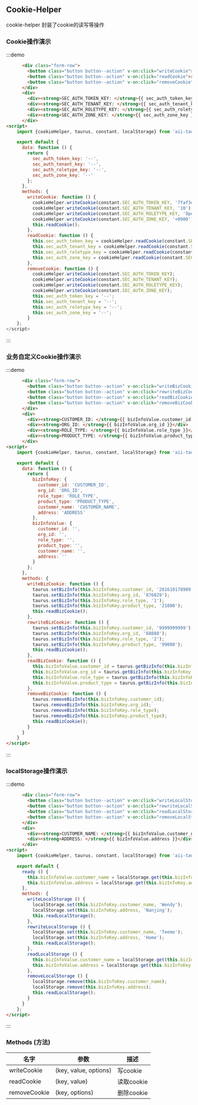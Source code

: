 <script>
  import {cookieHelper, taurus, constant, localStorage} from 'aii-taurus';

  export default {
    ready () {
      this.bizInfoValue.customer_name = localStorage.get(this.bizInfoKey.customer_name);
      this.bizInfoValue.address = localStorage.get(this.bizInfoKey.address);
    },
    data: function () {
      return {
        sec_auth_token_key: '--',
        sec_auth_tenant_key: '--',
        sec_auth_roletype_key: '--',
        sec_auth_zone_key: '--',
        bizInfoKey: {
          customer_id: 'CUSTOMER_ID',
          org_id: 'ORG_ID',
          role_type: 'ROLE_TYPE',
          product_type: 'PRODUCT_TYPE',
          customer_name: 'CUSTOMER_NAME',
          address: 'ADDRESS'
        },
        bizInfoValue: {
          customer_id: '',
          org_id: '',
          role_type: '',
          product_type: '',
          customer_name: '',
          address: ''
        }
      };
    },
    methods: {
            writeCookie: function () {
              debugger;
              cookieHelper.writeCookie(constant.SEC_AUTH_TOKEN_KEY, '7faf3df3d00c809b4e67b13f2778850e3f8d2fa241e143401d09c691fb6b5d5c');
              cookieHelper.writeCookie(constant.SEC_AUTH_TENANT_KEY, '10');
              cookieHelper.writeCookie(constant.SEC_AUTH_ROLETYPE_KEY, 'Operator');
              cookieHelper.writeCookie(constant.SEC_AUTH_ZONE_KEY, '+0900');
              this.readCookie();
            },
            readCookie: function () {
              this.sec_auth_token_key = cookieHelper.readCookie(constant.SEC_AUTH_TOKEN_KEY);
              this.sec_auth_tenant_key = cookieHelper.readCookie(constant.SEC_AUTH_TENANT_KEY);
              this.sec_auth_roletype_key = cookieHelper.readCookie(constant.SEC_AUTH_ROLETYPE_KEY);
              this.sec_auth_zone_key = cookieHelper.readCookie(constant.SEC_AUTH_ZONE_KEY);
            },
            removeCookie: function () {
              cookieHelper.writeCookie(constant.SEC_AUTH_TOKEN_KEY);
              cookieHelper.writeCookie(constant.SEC_AUTH_TENANT_KEY);
              cookieHelper.writeCookie(constant.SEC_AUTH_ROLETYPE_KEY);
              cookieHelper.writeCookie(constant.SEC_AUTH_ZONE_KEY);
              this.sec_auth_token_key = '--';
              this.sec_auth_tenant_key = '--';
              this.sec_auth_roletype_key = '--';
              this.sec_auth_zone_key = '--';
            },
            writeBizCookie: function () {
              taurus.setBizInfo(this.bizInfoKey.customer_id, '201610178909');
              taurus.setBizInfo(this.bizInfoKey.org_id, '876829');
              taurus.setBizInfo(this.bizInfoKey.role_type, '1');
              taurus.setBizInfo(this.bizInfoKey.product_type, '21000');
              this.readBizCookie();
            },
            rewriteBizCookie: function () {
              taurus.setBizInfo(this.bizInfoKey.customer_id, '9999999999');
              taurus.setBizInfo(this.bizInfoKey.org_id, '88888');
              taurus.setBizInfo(this.bizInfoKey.role_type, '2');
              taurus.setBizInfo(this.bizInfoKey.product_type, '99000');
              this.readBizCookie();
            },
            readBizCookie: function () {
              this.bizInfoValue.customer_id = taurus.getBizInfo(this.bizInfoKey.customer_id);
              this.bizInfoValue.org_id = taurus.getBizInfo(this.bizInfoKey.org_id);
              this.bizInfoValue.role_type = taurus.getBizInfo(this.bizInfoKey.role_type);
              this.bizInfoValue.product_type = taurus.getBizInfo(this.bizInfoKey.product_type);
            },
            removeBizCookie: function () {
              taurus.removeBizInfo(this.bizInfoKey.customer_id);
              taurus.removeBizInfo(this.bizInfoKey.org_id);
              taurus.removeBizInfo(this.bizInfoKey.role_type);
              taurus.removeBizInfo(this.bizInfoKey.product_type);
              this.readBizCookie();
            },
            writeLocalStorage () {
              localStorage.set(this.bizInfoKey.customer_name, 'Wendy');
              localStorage.set(this.bizInfoKey.address, 'Nanjing');
              this.readLocalStorage();
            },
            rewriteLocalStorage () {
              localStorage.set(this.bizInfoKey.customer_name, 'Teemo');
              localStorage.set(this.bizInfoKey.address, 'Home');
              this.readLocalStorage();
            },
            readLocalStorage () {
              this.bizInfoValue.customer_name = localStorage.get(this.bizInfoKey.customer_name);
              this.bizInfoValue.address = localStorage.get(this.bizInfoKey.address);
            },
            removeLocalStorage () {
              localStorage.remove(this.bizInfoKey.customer_name);
              localStorage.remove(this.bizInfoKey.address);
              this.readLocalStorage();
            }
          }
  };
</script>

## Cookie-Helper

cookie-helper 封装了cookie的读写等操作

### Cookie操作演示

:::demo

```html
      <div class="form-row">
        <button class="button button--action" v-on:click="writeCookie">write cookie</button>
        <button class="button button--action" v-on:click="readCookie">read cookie</button>
        <button class="button button--action" v-on:click="removeCookie">remove cookie</button>
      </div>
      <div>
        <div><strong>SEC_AUTH_TOKEN_KEY: </strong>{{ sec_auth_token_key }}</div>
        <div><strong>SEC_AUTH_TENANT_KEY: </strong>{{ sec_auth_tenant_key }}</div>
        <div><strong>SEC_AUTH_ROLETYPE_KEY: </strong>{{ sec_auth_roletype_key }}</div>
        <div><strong>SEC_AUTH_ZONE_KEY: </strong>{{ sec_auth_zone_key }}</div>
      </div>
<script>
    import {cookieHelper, taurus, constant, localStorage} from 'aii-taurus';

    export default {
      data: function () {
        return {
          sec_auth_token_key: '--',
          sec_auth_tenant_key: '--',
          sec_auth_roletype_key: '--',
          sec_auth_zone_key: '--'
        };
      },
      methods: {
        writeCookie: function () {
          cookieHelper.writeCookie(constant.SEC_AUTH_TOKEN_KEY, '7faf3df3d00c809b4e67b13f2778850e3f8d2fa241e143401d09c691fb6b5d5c');
          cookieHelper.writeCookie(constant.SEC_AUTH_TENANT_KEY, '10');
          cookieHelper.writeCookie(constant.SEC_AUTH_ROLETYPE_KEY, 'Operator');
          cookieHelper.writeCookie(constant.SEC_AUTH_ZONE_KEY, '+0900');
          this.readCookie();
        },
        readCookie: function () {
          this.sec_auth_token_key = cookieHelper.readCookie(constant.SEC_AUTH_TOKEN_KEY);
          this.sec_auth_tenant_key = cookieHelper.readCookie(constant.SEC_AUTH_TENANT_KEY);
          this.sec_auth_roletype_key = cookieHelper.readCookie(constant.SEC_AUTH_ROLETYPE_KEY);
          this.sec_auth_zone_key = cookieHelper.readCookie(constant.SEC_AUTH_ZONE_KEY);
        },
        removeCookie: function () {
          cookieHelper.writeCookie(constant.SEC_AUTH_TOKEN_KEY);
          cookieHelper.writeCookie(constant.SEC_AUTH_TENANT_KEY);
          cookieHelper.writeCookie(constant.SEC_AUTH_ROLETYPE_KEY);
          cookieHelper.writeCookie(constant.SEC_AUTH_ZONE_KEY);
          this.sec_auth_token_key = '--';
          this.sec_auth_tenant_key = '--';
          this.sec_auth_roletype_key = '--';
          this.sec_auth_zone_key = '--';
        }
    };
</script>
```
:::

### 业务自定义Cookie操作演示

:::demo

```html
      <div class="form-row">
        <button class="button button--action" v-on:click="writeBizCookie">write cookie</button>
        <button class="button button--action" v-on:click="rewriteBizCookie">rewrite cookie</button>
        <button class="button button--action" v-on:click="readBizCookie">read cookie</button>
        <button class="button button--action" v-on:click="removeBizCookie">remove cookie</button>
      </div>
      <div>
        <div><strong>CUSTOMER_ID: </strong>{{ bizInfoValue.customer_id }}</div>
        <div><strong>ORG_ID: </strong>{{ bizInfoValue.org_id }}</div>
        <div><strong>ROLE_TYPE: </strong>{{ bizInfoValue.role_type }}</div>
        <div><strong>PRODUCT_TYPE: </strong>{{ bizInfoValue.product_type }}</div>
      </div>
<script>
    import {cookieHelper, taurus, constant, localStorage} from 'aii-taurus';

    export default {
      data: function () {
        return {
          bizInfoKey: {
            customer_id: 'CUSTOMER_ID',
            org_id: 'ORG_ID',
            role_type: 'ROLE_TYPE',
            product_type: 'PRODUCT_TYPE',
            customer_name: 'CUSTOMER_NAME',
            address: 'ADDRESS'
          },
          bizInfoValue: {
            customer_id: '',
            org_id: '',
            role_type: '',
            product_type: '',
            customer_name: '',
            address: ''
          }
        };
      },
      methods: {
        writeBizCookie: function () {
          taurus.setBizInfo(this.bizInfoKey.customer_id, '201610178909');
          taurus.setBizInfo(this.bizInfoKey.org_id, '876829');
          taurus.setBizInfo(this.bizInfoKey.role_type, '1');
          taurus.setBizInfo(this.bizInfoKey.product_type, '21000');
          this.readBizCookie();
        },
        rewriteBizCookie: function () {
          taurus.setBizInfo(this.bizInfoKey.customer_id, '9999999999');
          taurus.setBizInfo(this.bizInfoKey.org_id, '88888');
          taurus.setBizInfo(this.bizInfoKey.role_type, '2');
          taurus.setBizInfo(this.bizInfoKey.product_type, '99000');
          this.readBizCookie();
        },
        readBizCookie: function () {
          this.bizInfoValue.customer_id = taurus.getBizInfo(this.bizInfoKey.customer_id);
          this.bizInfoValue.org_id = taurus.getBizInfo(this.bizInfoKey.org_id);
          this.bizInfoValue.role_type = taurus.getBizInfo(this.bizInfoKey.role_type);
          this.bizInfoValue.product_type = taurus.getBizInfo(this.bizInfoKey.product_type);
        },
        removeBizCookie: function () {
          taurus.removeBizInfo(this.bizInfoKey.customer_id);
          taurus.removeBizInfo(this.bizInfoKey.org_id);
          taurus.removeBizInfo(this.bizInfoKey.role_type);
          taurus.removeBizInfo(this.bizInfoKey.product_type);
          this.readBizCookie();
        }
      }
    }
</script>
```
:::

### localStorage操作演示

:::demo

```html
      <div class="form-row">
        <button class="button button--action" v-on:click="writeLocalStorage">write localStorage</button>
        <button class="button button--action" v-on:click="rewriteLocalStorage">rewrite localStorage</button>
        <button class="button button--action" v-on:click="readLocalStorage">read localStorage</button>
        <button class="button button--action" v-on:click="removeLocalStorage">remove localStorage</button>
      </div>
      <div>
        <div><strong>CUSTOMER_NAME: </strong>{{ bizInfoValue.customer_name }}</div>
        <div><strong>ADDRESS: </strong>{{ bizInfoValue.address }}</div>
      </div>
<script>
    import {cookieHelper, taurus, constant, localStorage} from 'aii-taurus';

    export default {
      ready () {
        this.bizInfoValue.customer_name = localStorage.get(this.bizInfoKey.customer_name);
        this.bizInfoValue.address = localStorage.get(this.bizInfoKey.address);
      },
      methods: {
        writeLocalStorage () {
          localStorage.set(this.bizInfoKey.customer_name, 'Wendy');
          localStorage.set(this.bizInfoKey.address, 'Nanjing');
          this.readLocalStorage();
        },
        rewriteLocalStorage () {
          localStorage.set(this.bizInfoKey.customer_name, 'Teemo');
          localStorage.set(this.bizInfoKey.address, 'Home');
          this.readLocalStorage();
        },
        readLocalStorage () {
          this.bizInfoValue.customer_name = localStorage.get(this.bizInfoKey.customer_name);
          this.bizInfoValue.address = localStorage.get(this.bizInfoKey.address);
        },
        removeLocalStorage () {
          localStorage.remove(this.bizInfoKey.customer_name);
          localStorage.remove(this.bizInfoKey.address);
          this.readLocalStorage();
        }
      }
    };
</script>
```
:::

### Methods \(方法\)

| 名字 | 参数 | 描述 |
| --- | --- | --- |
| writeCookie |  (key, value, options) | 写cookie |
| readCookie |  (key, value) | 读取cookie |
| removeCookie | (key, options) | 删除cookie |

